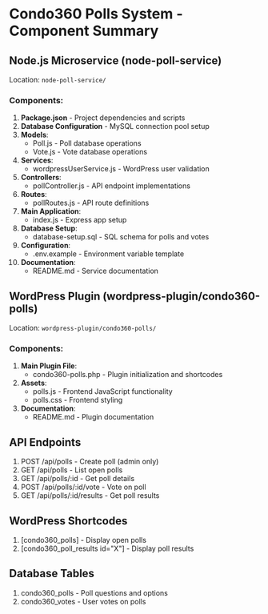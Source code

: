 # Condo360 Polls System - Component Summary

## Node.js Microservice (node-poll-service)

Location: `node-poll-service/`

### Components:
1. **Package.json** - Project dependencies and scripts
2. **Database Configuration** - MySQL connection pool setup
3. **Models**:
   - Poll.js - Poll database operations
   - Vote.js - Vote database operations
4. **Services**:
   - wordpressUserService.js - WordPress user validation
5. **Controllers**:
   - pollController.js - API endpoint implementations
6. **Routes**:
   - pollRoutes.js - API route definitions
7. **Main Application**:
   - index.js - Express app setup
8. **Database Setup**:
   - database-setup.sql - SQL schema for polls and votes
9. **Configuration**:
   - .env.example - Environment variable template
10. **Documentation**:
    - README.md - Service documentation

## WordPress Plugin (wordpress-plugin/condo360-polls)

Location: `wordpress-plugin/condo360-polls/`

### Components:
1. **Main Plugin File**:
   - condo360-polls.php - Plugin initialization and shortcodes
2. **Assets**:
   - polls.js - Frontend JavaScript functionality
   - polls.css - Frontend styling
3. **Documentation**:
   - README.md - Plugin documentation

## API Endpoints

1. POST /api/polls - Create poll (admin only)
2. GET /api/polls - List open polls
3. GET /api/polls/:id - Get poll details
4. POST /api/polls/:id/vote - Vote on poll
5. GET /api/polls/:id/results - Get poll results

## WordPress Shortcodes

1. [condo360_polls] - Display open polls
2. [condo360_poll_results id="X"] - Display poll results

## Database Tables

1. condo360_polls - Poll questions and options
2. condo360_votes - User votes on polls